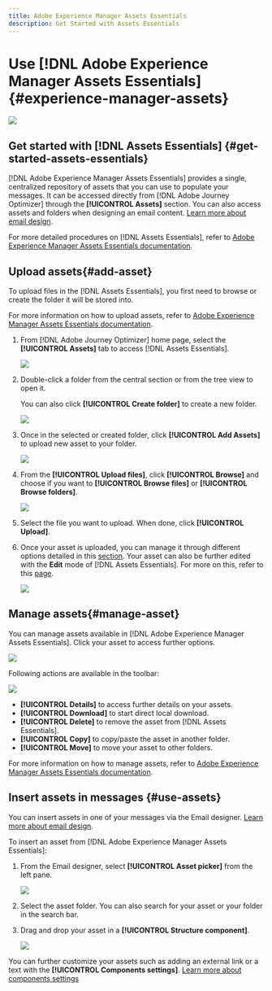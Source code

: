 ```yaml
---
title: Adobe Experience Manager Assets Essentials
description: Get Started with Assets Essentials
---
```

# Use [!DNL Adobe Experience Manager Assets Essentials]  {#experience-manager-assets}

![](assets/do-not-localize/badge.png)

## Get started with [!DNL Assets Essentials] {#get-started-assets-essentials}

[!DNL Adobe Experience Manager Assets Essentials] provides a single, centralized repository of assets that you can use to populate your messages. It can be accessed directly from [!DNL Adobe Journey Optimizer] through the **[!UICONTROL Assets]** section. You can also access assets and folders when designing an email content. [Learn more about email design](design-emails.md).

For more detailed procedures on [!DNL Assets Essentials], refer to [Adobe Experience Manager Assets Essentials documentation](https://experienceleague.adobe.com/docs/experience-manager-assets-essentials/help/introduction.html).

## Upload assets{#add-asset}

To upload files in the [!DNL Assets Essentials], you first need to browse or create the folder it will be stored into.

For more information on how to upload assets, refer to [Adobe Experience Manager Assets Essentials documentation](https://experienceleague.adobe.com/docs/experience-manager-assets-essentials/help/add-delete-assets.html).

1. From [!DNL Adobe Journey Optimizer] home page, select the **[!UICONTROL Assets]** tab to access [!DNL Assets Essentials].

    ![](assets/media_library_1.png)

1. Double-click a folder from the central section or from the tree view to open it.

    You can also click **[!UICONTROL Create folder]** to create a new folder.

    ![](assets/media_library_8.png)

1. Once in the selected or created folder, click **[!UICONTROL Add Assets]** to upload new asset to your folder.

    ![](assets/media_library_2.png)

1. From the **[!UICONTROL Upload files]**, click **[!UICONTROL Browse]** and choose if you want to **[!UICONTROL Browse files]** or **[!UICONTROL Browse folders]**.

    ![](assets/media_library_3.png)

1. Select the file you want to upload. When done, click **[!UICONTROL Upload]**.

1. Once your asset is uploaded, you can manage it through different options detailed in this [section](#manage-asset). Your asset can also be further edited with the **Edit** mode of [!DNL Assets Essentials]. For more on this, refer to this [page](#edit-assets).

    ![](assets/media_library_12.png)

## Manage assets{#manage-asset}

You can manage assets available in [!DNL Adobe Experience Manager Assets Essentials]. Click your asset to access further options.

![](assets/media_library_12.png)

Following actions are available in the toolbar:

![](assets/media_library_4.png)

* **[!UICONTROL Details]** to access further details on your assets.
* **[!UICONTROL Download]** to start direct local download.
* **[!UICONTROL Delete]** to remove the asset from [!DNL Assets Essentials].
* **[!UICONTROL Copy]** to copy/paste the asset in another folder.
* **[!UICONTROL Move]** to move your asset to other folders.

For more information on how to manage assets, refer to [Adobe Experience Manager Assets Essentials documentation](https://experienceleague.adobe.com/docs/experience-manager-assets-essentials/help/manage-assets.html).

## Insert assets in messages {#use-assets}

You can insert assets in one of your messages via the Email designer. [Learn more about email design](design-emails.md).

To insert an asset from [!DNL Adobe Experience Manager Assets Essentials]:

1. From the Email designer, select **[!UICONTROL Asset picker]** from the left pane.

    ![](assets/media_library_5.png)

1. Select the asset folder. You can also search for your asset or your folder in the search bar.

1. Drag and drop your asset in a **[!UICONTROL Structure component]**.

    ![](assets/media_library_6.png)

You can further customize your assets such as adding an external link or a text with the **[!UICONTROL Components settings]**. [Learn more about components settings](content-components.md)

<!--

## Edit and modify assets {#edit-assets}

Your assets can be edited through the **[!UICONTROL Edit mode]** in [!DNL Assets Essentials]. Through this mode, you can crop, resize and rotate your asset. Click the **[!UICONTROL Edit]** button to access the editing mode of your asset.

![](assets/media_library_10.png)

Following actions are available in the toolbar:

![](assets/media_library_11.png)

* **[!UICONTROL Start crop]** to focus on only the content you want in your asset.
* **[!UICONTROL Rotate left]** to rotate your asset counter-clockwise by 90 degrees.
* **[!UICONTROL Rotate right]** to rotate your asset clockwise by 90 degrees.
* **[!UICONTROL Flip vertically]** to vertically mirror your asset.
* **[!UICONTROL Flip horizontally]** to horizontally mirror your asset.
* **[!UICONTROL Launch map]** to insert an image map. For more on this, refer to the [Add image maps](https://experienceleague.adobe.com/docs/experience-manager-65/assets/using/image-maps.html?lang=en#using) documentation.

## Share assets {#share-assets}

When using the Media library, each asset is saved in folders or sub-folders. You can choose to share your folders and which level of access to assign.

For more information on how to share access to your folders, refer to this page.

-->
